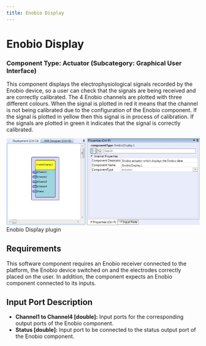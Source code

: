 ```yaml
---
title: Enobio Display
---
```


# Enobio Display

### Component Type: Actuator (Subcategory: Graphical User Interface)

This component displays the electrophysiological signals recorded by the Enobio device, so a user can check that the signals are being received and are correctly calibrated. The 4 Enobio channels are plotted with three different colours. When the signal is plotted in red it means that the channel is not being calibrated due to the configuration of the Enobio component. If the signal is plotted in yellow then this signal is in process of calibration. If the signals are plotted in green it indicates that the signal is correctly calibrated.

![Screenshot: Enobio Display plugin](./img/EnobioDisplay.jpg "Screenshot: Enobio Display plugin")  
Enobio Display plugin

## Requirements

This software component requires an Enobio receiver connected to the platform, the Enobio device switched on and the electrodes correctly placed on the user. In addition, the component expects an Enobio component connected to its inputs.

## Input Port Description

- **Channel1 to Channel4 \[double\]:** Input ports for the corresponding output ports of the Enobio component.
- **Status \[double\]:** Input port to be connected to the status output port of the Enobio component.
